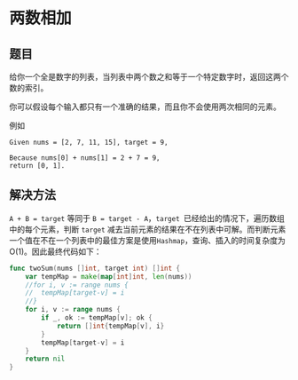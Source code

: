 # 两数相加

## 题目

给你一个全是数字的列表，当列表中两个数之和等于一个特定数字时，返回这两个数的索引。

你可以假设每个输入都只有一个准确的结果，而且你不会使用两次相同的元素。

例如

```
Given nums = [2, 7, 11, 15], target = 9,

Because nums[0] + nums[1] = 2 + 7 = 9,
return [0, 1].
```

## 解决方法

`A + B = target`  等同于 `B = target - A`，`target `已经给出的情况下，遍历数组中的每个元素，判断 `target` 减去当前元素的结果在不在列表中可解。而判断元素一个值在不在一个列表中的最佳方案是使用`Hashmap`，查询、插入的时间复杂度为 O(1)。因此最终代码如下：

```go
func twoSum(nums []int, target int) []int {
	var tempMap = make(map[int]int, len(nums))
	//for i, v := range nums {
	//	tempMap[target-v] = i
	//}
	for i, v := range nums {
		if _, ok := tempMap[v]; ok {
			return []int{tempMap[v], i}
		}
		tempMap[target-v] = i
	}
	return nil
}
```

